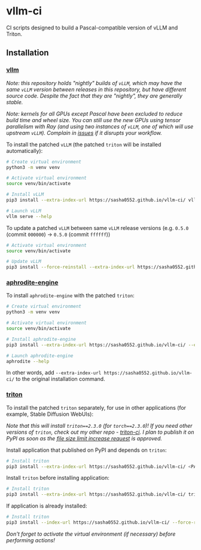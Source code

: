 # vllm-ci

CI scripts designed to build a Pascal-compatible version of vLLM and Triton.

## Installation

### [vllm](https://github.com/vllm-project/vllm)

*Note: this repository holds "nightly" builds of `vLLM`, which may have the same `vLLM` version between releases in this repository, but have different source code. Despite the fact that they are "nightly", they are generally stable.*

*Note: kernels for all GPUs except Pascal have been excluded to reduce build time and wheel size. You can still use the new GPUs using tensor parallelism with Ray (and using two instances of `vLLM`, one of which will use upstream `vLLM`). Complain in [issues](https://github.com/sasha0552/vllm-ci/issues) if it disrupts your workflow.*

To install the patched `vLLM` (the patched `triton` will be installed automatically):
```sh
# Create virtual environment
python3 -m venv venv

# Activate virtual environment
source venv/bin/activate

# Install vLLM
pip3 install --extra-index-url https://sasha0552.github.io/vllm-ci/ vllm

# Launch vLLM
vllm serve --help
```

To update a patched `vLLM` between same `vLLM` release versions (e.g. `0.5.0` (commit `000000`) -> `0.5.0` (commit `ffffff`))
```sh
# Activate virtual environment
source venv/bin/activate

# Update vLLM
pip3 install --force-reinstall --extra-index-url https://sasha0552.github.io/vllm-ci/ --no-cache-dir --no-deps --upgrade vllm
```

### [aphrodite-engine](https://github.com/PygmalionAI/aphrodite-engine)

To install `aphrodite-engine` with the patched `triton`:
```sh
# Create virtual environment
python3 -m venv venv

# Activate virtual environment
source venv/bin/activate

# Install aphrodite-engine
pip3 install --extra-index-url https://sasha0552.github.io/vllm-ci/ --extra-index-url https://downloads.pygmalion.chat/whl aphrodite-engine

# Launch aphrodite-engine
aphrodite --help
```

In other words, add `--extra-index-url https://sasha0552.github.io/vllm-ci/` to the original installation command.

### [triton](https://github.com/triton-lang/triton)

To install the patched `triton` separately, for use in other applications (for example, Stable Diffusion WebUIs):

*Note that this will install `triton==2.3.0` (for `torch==2.3.0`)! If you need other versions of `triton`, check out my other repo - [triton-ci](https://github.com/sasha0552/triton-ci). I plan to publish it on PyPI as soon as the [file size limit increase request](https://github.com/pypi/support/issues/4295) is approved.*

Install application that published on PyPI and depends on `triton`:
```sh
# Install triton
pip3 install --extra-index-url https://sasha0552.github.io/vllm-ci/ <PACKAGE NAME>
```

Install `triton` before installing application:
```sh
# Install triton
pip3 install --extra-index-url https://sasha0552.github.io/vllm-ci/ triton
```

If application is already installed:
```sh
# Install triton
pip3 install --index-url https://sasha0552.github.io/vllm-ci/ --force-reinstall --no-deps triton
```

*Don't forget to activate the virtual environment (if necessary) before performing actions!*
